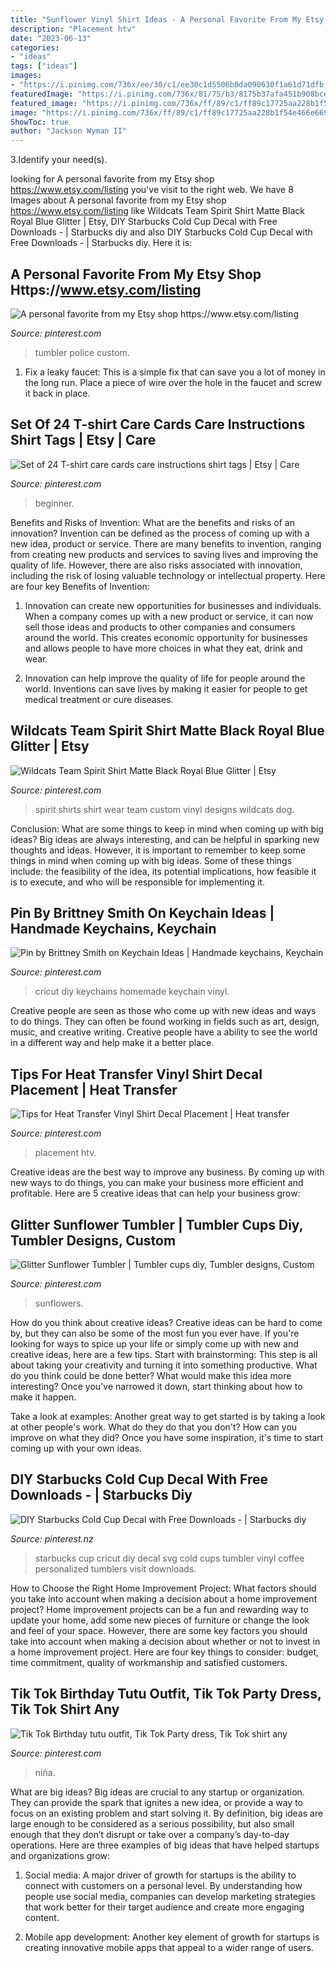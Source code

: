 ```yaml
---
title: "Sunflower Vinyl Shirt Ideas - A Personal Favorite From My Etsy Shop Https://www.etsy.com/listing"
description: "Placement htv"
date: "2023-06-13"
categories:
- "ideas"
tags: ["ideas"]
images:
- "https://i.pinimg.com/736x/ee/30/c1/ee30c1d5506b0da090630f1a61d71dfb.jpg"
featuredImage: "https://i.pinimg.com/736x/81/75/b3/8175b37afa451b908bcef5c012544c74.jpg"
featured_image: "https://i.pinimg.com/736x/ff/89/c1/ff89c17725aa228b1f54e466e669f81f.jpg"
image: "https://i.pinimg.com/736x/ff/89/c1/ff89c17725aa228b1f54e466e669f81f.jpg"
ShowToc: true
author: "Jackson Wyman II"
---
```



3.Identify your need(s).

	

		
looking for A personal favorite from my Etsy shop https://www.etsy.com/listing you've visit to the right web. We have 8 Images about A personal favorite from my Etsy shop https://www.etsy.com/listing like Wildcats Team Spirit Shirt Matte Black Royal Blue Glitter | Etsy, DIY Starbucks Cold Cup Decal with Free Downloads - | Starbucks diy and also DIY Starbucks Cold Cup Decal with Free Downloads - | Starbucks diy. Here it is:
		
    
## A Personal Favorite From My Etsy Shop Https://www.etsy.com/listing

<img loading=lazy src="https://i.pinimg.com/736x/81/75/b3/8175b37afa451b908bcef5c012544c74.jpg" onerror="this.onerror=null;this.src='https://tse4.mm.bing.net/th?id=OIP.kSM6XHvD8RcXCf5MAoFr1QHaNK&amp;pid=15.1';" alt="A personal favorite from my Etsy shop https://www.etsy.com/listing">

_Source: pinterest.com_

>tumbler police custom. 

	

1. Fix a leaky faucet: This is a simple fix that can save you a lot of money in the long run. Place a piece of wire over the hole in the faucet and screw it back in place.

    
## Set Of 24 T-shirt Care Cards Care Instructions Shirt Tags | Etsy | Care

<img loading=lazy src="https://i.pinimg.com/736x/ff/89/c1/ff89c17725aa228b1f54e466e669f81f.jpg" onerror="this.onerror=null;this.src='https://tse4.mm.bing.net/th?id=OIP.MKRZNYZdE2csYZwl0yIq-gHaJ3&amp;pid=15.1';" alt="Set of 24 T-shirt care cards care instructions shirt tags | Etsy | Care">

_Source: pinterest.com_

>beginner. 

	

Benefits and Risks of Invention: What are the benefits and risks of an innovation?
Invention can be defined as the process of coming up with a new idea, product or service. There are many benefits to invention, ranging from creating new products and services to saving lives and improving the quality of life. However, there are also risks associated with innovation, including the risk of losing valuable technology or intellectual property. Here are four key Benefits of Invention: 
1) Innovation can create new opportunities for businesses and individuals. When a company comes up with a new product or service, it can now sell those ideas and products to other companies and consumers around the world. This creates economic opportunity for businesses and allows people to have more choices in what they eat, drink and wear. 

2) Innovation can help improve the quality of life for people around the world. Inventions can save lives by making it easier for people to get medical treatment or cure diseases.

    
## Wildcats Team Spirit Shirt Matte Black Royal Blue Glitter | Etsy

<img loading=lazy src="https://i.pinimg.com/736x/e9/4e/35/e94e35a98460951df6f75c1d707127ff.jpg" onerror="this.onerror=null;this.src='https://tse1.mm.bing.net/th?id=OIP.BvAYRrH6IWQL7O6Sy0w8PwHaJ3&amp;pid=15.1';" alt="Wildcats Team Spirit Shirt Matte Black Royal Blue Glitter | Etsy">

_Source: pinterest.com_

>spirit shirts shirt wear team custom vinyl designs wildcats dog. 

	

Conclusion: What are some things to keep in mind when coming up with big ideas?
Big ideas are always interesting, and can be helpful in sparking new thoughts and ideas. However, it is important to remember to keep some things in mind when coming up with big ideas. Some of these things include: the feasibility of the idea, its potential implications, how feasible it is to execute, and who will be responsible for implementing it.

    
## Pin By Brittney Smith On Keychain Ideas | Handmade Keychains, Keychain

<img loading=lazy src="https://i.pinimg.com/736x/a9/43/d8/a943d8a85d207745608e980d735dcd35.jpg" onerror="this.onerror=null;this.src='https://tse3.mm.bing.net/th?id=OIP.nRQx1hXG_9Tl1-xyebEtPgHaJ4&amp;pid=15.1';" alt="Pin by Brittney Smith on Keychain Ideas | Handmade keychains, Keychain">

_Source: pinterest.com_

>cricut diy keychains homemade keychain vinyl. 

	

Creative people are seen as those who come up with new ideas and ways to do things. They can often be found working in fields such as art, design, music, and creative writing. Creative people have a ability to see the world in a different way and help make it a better place.

    
## Tips For Heat Transfer Vinyl Shirt Decal Placement | Heat Transfer

<img loading=lazy src="https://i.pinimg.com/736x/c5/0f/1a/c50f1aef1cf6b8e6c9e2c27a6be607f8.jpg" onerror="this.onerror=null;this.src='https://tse1.mm.bing.net/th?id=OIP.3oaiQ0wfM-jAzfzVWC1wnwHaHa&amp;pid=15.1';" alt="Tips for Heat Transfer Vinyl Shirt Decal Placement | Heat transfer">

_Source: pinterest.com_

>placement htv. 

	

Creative ideas are the best way to improve any business. By coming up with new ways to do things, you can make your business more efficient and profitable. Here are 5 creative ideas that can help your business grow: 

    
## Glitter Sunflower Tumbler | Tumbler Cups Diy, Tumbler Designs, Custom

<img loading=lazy src="https://i.pinimg.com/736x/ee/30/c1/ee30c1d5506b0da090630f1a61d71dfb.jpg" onerror="this.onerror=null;this.src='https://tse3.mm.bing.net/th?id=OIP.gf8bLRhA7UZrsi8jMBFGLwHaKX&amp;pid=15.1';" alt="Glitter Sunflower Tumbler | Tumbler cups diy, Tumbler designs, Custom">

_Source: pinterest.com_

>sunflowers. 

	

How do you think about creative ideas?
Creative ideas can be hard to come by, but they can also be some of the most fun you ever have. If you're looking for ways to spice up your life or simply come up with new and creative ideas, here are a few tips. 
Start with brainstorming: This step is all about taking your creativity and turning it into something productive. What do you think could be done better? What would make this idea more interesting? Once you've narrowed it down, start thinking about how to make it happen. 

Take a look at examples: Another great way to get started is by taking a look at other people's work. What do they do that you don't? How can you improve on what they did? Once you have some inspiration, it's time to start coming up with your own ideas.

    
## DIY Starbucks Cold Cup Decal With Free Downloads - | Starbucks Diy

<img loading=lazy src="https://i.pinimg.com/736x/8b/13/ad/8b13ad7f19d00bfbd8937813159c1a95.jpg" onerror="this.onerror=null;this.src='https://tse1.mm.bing.net/th?id=OIP.GB-yCdhIz9ygSu2lPwxffAHaLG&amp;pid=15.1';" alt="DIY Starbucks Cold Cup Decal with Free Downloads - | Starbucks diy">

_Source: pinterest.nz_

>starbucks cup cricut diy decal svg cold cups tumbler vinyl coffee personalized tumblers visit downloads. 

	

How to Choose the Right Home Improvement Project: What factors should you take into account when making a decision about a home improvement project?
Home improvement projects can be a fun and rewarding way to update your home, add some new pieces of furniture or change the look and feel of your space. However, there are some key factors you should take into account when making a decision about whether or not to invest in a home improvement project. Here are four key things to consider: budget, time commitment, quality of workmanship and satisfied customers.

    
## Tik Tok Birthday Tutu Outfit, Tik Tok Party Dress, Tik Tok Shirt Any

<img loading=lazy src="https://i.pinimg.com/736x/44/16/84/4416840f5de852e54dbb8866c6cdcc88.jpg" onerror="this.onerror=null;this.src='https://tse2.mm.bing.net/th?id=OIP.wlrcWFJ5vyovKduhWbTwJwHaJ4&amp;pid=15.1';" alt="Tik Tok Birthday tutu outfit, Tik Tok Party dress, Tik Tok shirt any">

_Source: pinterest.com_

>niña. 

	

What are big ideas?
Big ideas are crucial to any startup or organization. They can provide the spark that ignites a new idea, or provide a way to focus on an existing problem and start solving it. By definition, big ideas are large enough to be considered as a serious possibility, but also small enough that they don’t disrupt or take over a company’s day-to-day operations. Here are three examples of big ideas that have helped startups and organizations grow:
1. Social media: A major driver of growth for startups is the ability to connect with customers on a personal level. By understanding how people use social media, companies can develop marketing strategies that work better for their target audience and create more engaging content.

2. Mobile app development: Another key element of growth for startups is creating innovative mobile apps that appeal to a wider range of users.


